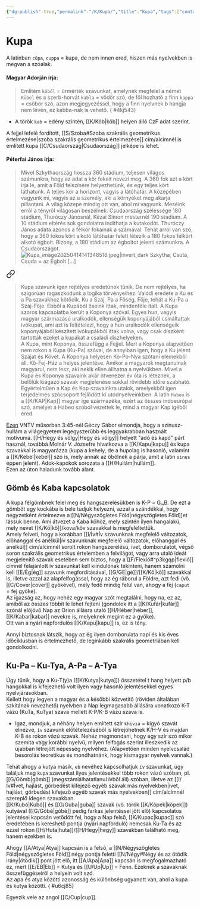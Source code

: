 ```yaml
---
{"dg-publish":true,"permalink":"/K/Kupa/","title":"Kupa","tags":["containstransclusions"],"created":"2023-11-14T06:29","updated":"2025-08-19T01:00"}
---
```



# Kupa

A latinban `cūpa`, `cuppa` = kupa, de nem innen ered, hiszen más nyelvekben is megvan a szóalak.  


#### Magyar Adorján írja:  

> Emlitém `köből` = űrmérték szavunkat, amelynek megfelel a német `Kübel` és a szerb-horvát `kabla` = vödör szó, de föl hozható a finn `kappa` = csöbör szó, azon megjegyezéssel, hogy a finn nyelvnek b hangja nem lévén, ez kabba-nak is vehető.
{ #4kj543}

- A török `kab` = edény szintén, [[K/Köb\|köb]] helyen álló CzF adat szerint.

A fejjel lefelé fordított, [[S/Szoba#Szoba szakrális geometrikus értelmezése\|szoba szakrális geometrikus értelmezése]] cím/alcímnél is említett kupa [[C/Csudaország\|Csudaország]] jelképe is lehet.  

#### Péterfai János írja:

> Mivel Szkythaország hossza 360 stádium, teljesen világos számunkra, hogy az adat a kör fokait nevezi meg. A 360 fok azt a kört írja le, amit a Föld felszínére helyezhetünk, és egy teljes kört láthatunk. A teljes kör a horizont, vagyis a látóhatár. A közepében vagyunk mi, vagyis az a személy, aki a környéket meg akarja pillantani. A világ közepe mindig ott van, ahol mi vagyunk. Meséink erről a tényről világosan beszélnek. Csudaország szélessége 180 stádium, Thuróczy Jánosnál, Kézai Simon mesternél 190 stadium. A 10 stádium eltérés sok gondolatra indíthatja a kutakodót. Thuróczy János adata azonos a félkör fokainak a számával. Tehát arról van szó, hogy a 360 fokos kört alkotó látóhatár felett létezik a 180 fokos félkört alkotó égbolt. Bizony, a 180 stádium az égboltot jelenti számunkra. A Csudaországot.  
> ![Kupa_image20250414141348516.jpeg|invert_dark](/img/user/K/assets/Kupa_image20250414141348516.jpeg)
> Szkytha, Csuta, Csuda = az Égbolt
> \[...\]  

<div class="transclusion internal-embed is-loaded"><a class="markdown-embed-link" href="/K/Koponya/#31vx84" aria-label="Open link"><svg xmlns="http://www.w3.org/2000/svg" width="24" height="24" viewBox="0 0 24 24" fill="none" stroke="currentColor" stroke-width="2" stroke-linecap="round" stroke-linejoin="round" class="svg-icon lucide-link"><path d="M10 13a5 5 0 0 0 7.54.54l3-3a5 5 0 0 0-7.07-7.07l-1.72 1.71"></path><path d="M14 11a5 5 0 0 0-7.54-.54l-3 3a5 5 0 0 0 7.07 7.07l1.71-1.71"></path></svg></a><div class="markdown-embed">



> Kupa szavunk igen rejtélyes eredetűnek tűnik. De nem rejtélyes, ha szigorúan ragaszkodunk a logika törvényeihez. Valódi eredete a Ku és a Pa szavakhoz kötődik. Ku a Száj, Pa a Főség, Fője, tehát a Ku-Pa a Száj-Fője. Ebből a Kupából őseink ittak, mindenféle italt. A Kupa szoros kapcsolatba került a Koponya szóval. Egyes hun, vagyis magyar származású uralkodók, ellenségük koponyájából csináltattak ivókupát, ami azt is feltételezi, hogy a hun uralkodók ellenségeik koponyájából készített ivókupákból ittak volna, vagy csak díszként tartották ezeket a kupákat a családi díszhelyeken.  
> A Kupa, mint Koponya, összefügg a Fejjel. Mert a Koponya alapvetően nem rokon a Kupa (Ku-Pa) szóval, de annyiban igen, hogy a Ku jelent Szájat és Követ. A Koponya helyesen Ko-Po-Nya szótani elemekből áll. Kő-Fej-Ház a helyes jelentése. Amikor a magyarok megtanulnak magyarul, nem lesz, aki nekik ellen állhatna a nyelvükben. Mivel a Kupa és Koponya szavaink akár ötvenezer év óta is léteznek, a belőlük kiágazó szavak megjelenése sokkal rövidebb időre szabható. Egyértelműen a Kap és Kop szavainkra utalok, amelyekből igen terjedelmes szócsoport fejlődött ki utódnyelveinkben. A latin `Habeo` is a [[K/KAP\|Kap]] magyar ige származéka, ezért az összes indoeurópai szó, amelyet a Habeo szóból vezettek le, mind a magyar Kap igéből ered.  


</div></div>




[Ezen](https://youtu.be/RyaTXRx-hu8&t=225) VNTV műsorban 3:45-nél Géczy Gábor elmondja, hogy a szinusz-hullám a világegyetem legegyszerűbb és leggyakrabban használt motívuma. [[H/Hegy és völgy\|Hegy és völgy]] helyett "adó és kapó" párt használ, továbbá Molnár V. Józsefre hivatkozva a [[K/Kapu\|kapu]] és kupa szavakkal is magyarázza (kupa a kehely, de a hupolag is hasonló, valamint a [[K/Kebel\|kebel]] szó is, mely annak az öbölnek a párja, amit a latin `sinus` éppen jelent). Adok-kapokok sorozata a [[H/Hullám\|hullám]].  
Ezen az úton haladunk tovább alant.  

## Gömb és Kaba kapcsolatok

A kupa félgömbnek felel meg és hangszerelésükben is K-P = GₘB. De ezt a gömböt egy kockába is bele tudjuk helyezni, azzal a szándékkal, hogy négyzetként értelmezve a [[N/Négyszögletes Föld\|négyszögletes Föld]]et lássuk benne. Ami átvezet a Kaba kőhöz, mely szintén ilyen hangalakú, mely nevet [[K/Kő\|kő]]/kova/köv szavakkal is megfeleltettük.  
Amely felveti, hogy a korábban [[I/Ív#Ív szavunknak megfelelő változatok, előhanggal és anélkül\|ív szavunknak megfelelő változatok, előhanggal és anélkül]] cím/alcímnél sorolt rokon hangszerelésű, ívet, domborulatot, végső soron szakrális geometrikus értelemben a felvilágot, vagy arra utaló ideát megjelenítő szavak esetében sem biztos, hogy a [[F/Flexió#^p3kgqp\|flexió]] címnél felajánlott ív szavunkat kell kiindulónak tekinteni, hanem számolni kell [[E/Ég\|ég]] szavunk megfordításával, [[G/GE\|gé]]/[[K/Kő\|kő]] szavakkal is, illetve azzal az alapfelfogással, hogy az ég ráborul a Földre, azt fedi (vö. [[C/Cover\|cover]] gyökével), mely fedő mindig felül van, ahogy a fej (`caput` = fej gyöke).  
Az igazság az, hogy nehéz egy magyar szót megtalálni, hogy na, ez az, amiből az összes többit le lehet fejteni (gondolok itt a [[K/Kufár\|kufár]] szónál előjövő Nap az Orion állásra utaló [[H/Héber\|héber]], [[K/Kabar\|kabar]] nevekre is, melyeknek megint ez a gyöke).  
Ott van a nyári napfordulós [[K/Kapu\|kapu]] is, ez is tény.  

Annyi biztosnak látszik, hogy az ég ilyen domborulata napi és kis éves időciklusban is értelmezhető, de leginkább szakrális geometriában kell gondolkodni.  

## Ku-Pa – Ku-Tya, A-Pa – A-Tya

Úgy tűnik, hogy a Ku-T(y)a ([[K/Kutya\|kutya]]) összetétel t hang helyett p/b hangokkal is kifejezhető volt ilyen vagy hasonló jelentésekkel egyes nyelvjárásokban.  
Kellett hogy legyen a magyar és a későbbi közvetítő (röviden általában szkítának nevezhető) nyelvben a Nap legmagasabb állására vonatkozó K-T vázú (KuTa, KuTya) szava mellett K-P/K-B vázú szava is.  
- Igaz, mondjuk, a néhány helyen említett szír `khivia` = kígyó szavát elnézve, `ív` szavunk előtételezéséből is létrejöhetnek K/H-V és majdan K-B és rokon vázú szavak. Nehéz megmondani, hogy egy szír szó mikor szemita vagy korábbi nyelvű, milyen felfogás szerint illeszkedik az újabban létrejött népesség nyelvéhez. (Alapvetően minden nyelvcsalád besorolás teoretikus és mondhatnánk, hogy kismagyar nyelvek vannak.)

Tehát ahogy a kutya másik, `eb` nevéhez kapcsolhatjuk `ív` szavunkat, úgy találjuk meg `kupa` szavunkat ilyes jelentésekkel több rokon vázú szóban, pl. [[G/Gömb\|gömb]] (megszámlálhatatlanul ívből áll) szóban, illetve az [[I/Ív#Ívet, hajlást, görbedést kifejező egyéb szavak más nyelvekben\|ívet, hajlást, görbedést kifejező egyéb szavak más nyelvekben]] cím/alcímnél szereplő idegen szavakban.  
[[K/Kubó\|Kubó]] és [[G/Guba\|guba]] szavak (vö. török [[K/Köpek\|köpek]]) kutyával ([[G/Góbé\|góbé]] pedig farkas jelentéssel jött elő) kapcsolatos jelentései kapcsán vetődött fel, hogy a Nap felső, [[K/Kupac\|kupac]] szó eredetében is kereshető pontja (nyári napforduló) nemcsak Ku-Ta és az ezzel rokon [[H/Huta\|huta]]/[[H/Hegy\|hegy]] szavakban található meg, hanem ezekben is.  

Ahogy [[A/Atya\|Atya]] kapcsán is a felső, a [[N/Négyszögletes Föld\|négyszögletes Föld]] négy pontja feletti [[N/Négy#Négy és az ötödik irány\|ötödik]] pont jött elő, itt [[A/Apa\|Apa]] kapcsán is megfogalmazható ez, mert [[E/EB\|Eb]] = Kutya és [[U/Up\|Up]] = Fenn. Ezeknek a szavaknak összefüggéseiről a helyein volt szó.  
Az apa és atya közötti azonosság és különbség ugyanott van, ahol a kupa és kutya közötti.
{ #u6cj85}


Egyezik vele az angol [[C/Cup\|cup]].  